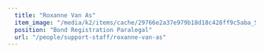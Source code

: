 ```yaml
---
  title: "Roxanne Van As"
  item_image: "/media/k2/items/cache/29766e2a37e979b18d18c428ff9c5aba_S.jpg"
  position: "Bond Registration Paralegal"
  url: "/people/support-staff/roxanne-van-as"
---
```


